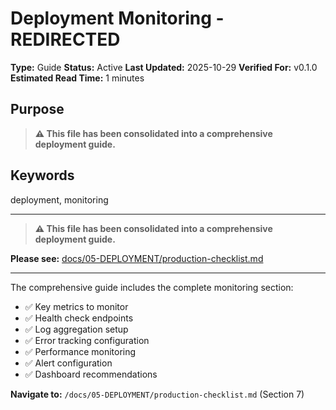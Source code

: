 # Deployment Monitoring - REDIRECTED

**Type:** Guide
**Status:** Active
**Last Updated:** 2025-10-29
**Verified For:** v0.1.0
**Estimated Read Time:** 1 minutes

## Purpose
> **⚠️ This file has been consolidated into a comprehensive deployment guide.**

## Keywords
deployment, monitoring

---


> **⚠️ This file has been consolidated into a comprehensive deployment guide.**

**Please see:** [docs/05-DEPLOYMENT/production-checklist.md](/docs/05-DEPLOYMENT/production-checklist.md)

---

The comprehensive guide includes the complete monitoring section:
- ✅ Key metrics to monitor
- ✅ Health check endpoints
- ✅ Log aggregation setup
- ✅ Error tracking configuration
- ✅ Performance monitoring
- ✅ Alert configuration
- ✅ Dashboard recommendations

**Navigate to:** `/docs/05-DEPLOYMENT/production-checklist.md` (Section 7)
